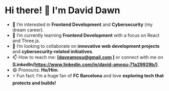 # Hi there! 👋 I'm David Dawn  

- 👀 I’m interested in **Frontend Development** and **Cybersecurity** (my dream career).  
- 🌱 I’m currently learning **Frontend Development** with a focus on React and Three.js.  
- 💞️ I’m looking to collaborate on **innovative web development projects** and **cybersecurity-related initiatives**.  
- 📫 How to reach me: **[daveamosu@gmail.com ]** or connect with me on **[LinkedIn/https://www.linkedin.com/in/david-amosu-71a29929b/]**.  
- 😄 Pronouns: **He/Him**.  
- ⚡ Fun fact: I’m a huge fan of **FC Barcelona** and love **exploring tech that protects and builds!**  

<!---
David-dawn/David-dawn is a ✨ special ✨ repository because its `README.md` (this file) appears on your GitHub profile.
You can click the Preview link to take a look at your changes.
--->
